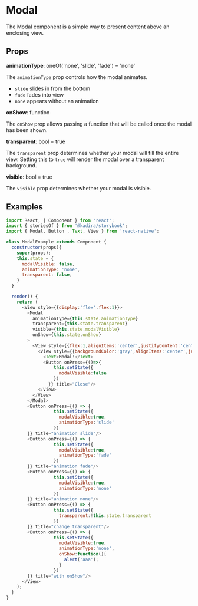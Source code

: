 # Modal

The Modal component is a simple way to present content above an enclosing view.

## Props

**animationType**: oneOf('none', 'slide', 'fade') = 'none'

The `animationType` prop controls how the modal animates.

* `slide` slides in from the bottom
* `fade` fades into view
* `none` appears without an animation

**onShow**: function

The `onShow` prop allows passing a function that will be called once the modal has been shown.

**transparent**: bool = true

The `transparent` prop determines whether your modal will fill the entire view. Setting this to `true` will render the modal over a transparent background.

**visible**: bool = true

The `visible` prop determines whether your modal is visible.

## Examples

```javascript
import React, { Component } from 'react';
import { storiesOf } from '@kadira/storybook';
import { Modal, Button , Text, View } from 'react-native';

class ModalExample extends Component {
  constructor(props){
    super(props);
    this.state = {
      modalVisible: false,
      animationType: 'none',
      transparent: false,
    }
  }

  render() {
    return (
      <View style={{display:'flex',flex:1}}>
        <Modal
          animationType={this.state.animationType}
          transparent={this.state.transparent}
          visible={this.state.modalVisible}
          onShow={this.state.onShow}
        >
          <View style={{flex:1,alignItems:'center',justifyContent:'center'}}>
            <View style={{backgroundColor:'gray',alignItems:'center',justifyContent:'center',width:200,height:100}}>
              <Text>Modal!</Text>
              <Button onPress={()=>{
                  this.setState({
                    modalVisible:false
                  })
                }} title="Close"/>
            </View>
          </View>
        </Modal>
        <Button onPress={() => {
                  this.setState({
                    modalVisible:true,
                    animationType:'slide'
                  })
        }} title="animation slide"/>
        <Button onPress={() => {
                  this.setState({
                    modalVisible:true,
                    animationType:'fade'
                  })
        }} title="animation fade"/>
        <Button onPress={() => {
                  this.setState({
                    modalVisible:true,
                    animationType:'none'
                  })
        }} title="animation none"/>
        <Button onPress={() => {
                  this.setState({
                    transparent:!this.state.transparent
                  })
        }} title="change transparent"/>
        <Button onPress={() => {
                  this.setState({
                    modalVisible:true,
                    animationType:'none',
                    onShow:function(){
                      alert('aaa');
                    }
                  })
        }} title="with onShow"/>
      </View>
    );
  }
}
```
